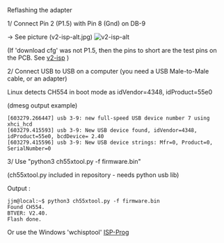 Reflashing the adapter

1/ Connect Pin 2 (P1.5) with Pin 8 (Gnd) on DB-9

-> See picture (v2-isp-alt.jpg)
![v2-isp-alt](https://github.com/jjmz/Atari-Quadrature-USB-Mouse-Adapter/blob/v2-platformio/doc/v2-isp-alt.jpg)

(If 'download cfg' was not P1.5, then the pins to short are the test pins on the PCB.
See [v2-isp](https://github.com/jjmz/Atari-Quadrature-USB-Mouse-Adapter/blob/v2-platformio/doc/v2-isp.jpg) )

2/ Connect USB to USB on a computer (you need a USB Male-to-Male cable, or an adapter)

Linux detects CH554 in boot mode as idVendor=4348, idProduct=55e0

(dmesg output example)

```
[603279.266447] usb 3-9: new full-speed USB device number 7 using xhci_hcd
[603279.415593] usb 3-9: New USB device found, idVendor=4348, idProduct=55e0, bcdDevice= 2.40
[603279.415596] usb 3-9: New USB device strings: Mfr=0, Product=0, SerialNumber=0
```

3/ Use "python3 ch55xtool.py -f firmware.bin"

(ch55xtool.py included in repository - needs python usb lib)

Output :

```
jjm@local:~$ python3 ch55xtool.py -f firmware.bin 
Found CH554.
BTVER: V2.40.
Flash done.
```

Or use the Windows 'wchisptool' [ISP-Prog](https://github.com/jjmz/Atari-Quadrature-USB-Mouse-Adapter/blob/v2-platformio/doc/ISP-Prog.md)

